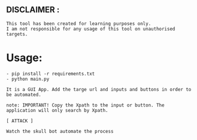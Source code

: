 ## DISCLAIMER : 
	This tool has been created for learning purposes only.
	I am not responsible for any usage of this tool on unauthorised targets.

# Usage:
	- pip install -r requirements.txt
	- python main.py

	It is a GUI App. Add the targe url and inputs and buttons in order to be automated.

	note: IMPORTANT! Copy the Xpath to the input or button. The application will only search by Xpath.

	[ ATTACK ]

	Watch the skull bot automate the process